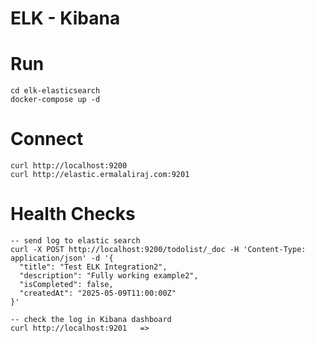 # ELK - Kibana

# Run
    cd elk-elasticsearch
	docker-compose up -d

# Connect
	curl http://localhost:9200
    curl http://elastic.ermalaliraj.com:9201

# Health Checks
    -- send log to elastic search
	curl -X POST http://localhost:9200/todolist/_doc -H 'Content-Type: application/json' -d '{
      "title": "Test ELK Integration2",
      "description": "Fully working example2",
      "isCompleted": false,
      "createdAt": "2025-05-09T11:00:00Z"
    }'

    -- check the log in Kibana dashboard
    curl http://localhost:9201   => 